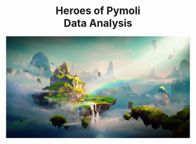 <h1 align ="center"><span>Heroes of Pymoli<br/>Data Analysis</span></h1>

<p align="center">
  <img width="604" height="278" src="https://github.com/leslievazquez/Pandas_Challenge/blob/main/HeroesOfPymoli/Resources/Fantasy.png">
</p>
